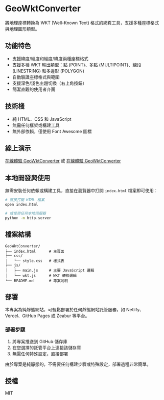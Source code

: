 # GeoWktConverter

將地理座標轉換為 WKT (Well-Known Text) 格式的網頁工具，支援多種座標格式與地理圖形類型。

## 功能特色

- 支援緯度/經度和經度/緯度兩種座標格式
- 支援多種 WKT 輸出類型：點 (POINT)、多點 (MULTIPOINT)、線段 (LINESTRING) 和多邊形 (POLYGON)
- 自動驗證座標格式與範圍
- 支援深色/淺色主題切換（右上角按鈕）
- 簡潔直觀的使用者介面

## 技術棧

- 純 HTML、CSS 和 JavaScript
- 無需任何框架或構建工具
- 無外部依賴，僅使用 Font Awesome 圖標

## 線上演示

[在線體驗 GeoWktConverter](https://hrewkt.zeabur.app/)
或
[在線體驗 GeoWktConverter](https://wkt.hre-tools.com)

## 本地開發與使用

無需安裝任何依賴或構建工具，直接在瀏覽器中打開 `index.html` 檔案即可使用：

```bash
# 直接打開 HTML 檔案
open index.html

# 或使用任何本地伺服器
python -m http.server
```

## 檔案結構

```
GeoWktConverter/
├── index.html      # 主頁面
├── css/
│   └── style.css   # 樣式表
├── js/
│   ├── main.js     # 主要 JavaScript 邏輯
│   └── wkt.js      # WKT 轉換邏輯
└── README.md       # 專案說明
```

## 部署

本專案為純靜態網站，可輕鬆部署於任何靜態網站託管服務，如 Netlify、Vercel、GitHub Pages 或 Zeabur 等平台。

### 部署步驟

1. 將專案推送到 GitHub 儲存庫
2. 在您選擇的託管平台上連接該儲存庫
3. 無需任何特殊設定，直接部署

由於專案是純靜態的，不需要任何構建步驟或特殊設定，部署過程非常簡單。

## 授權

MIT